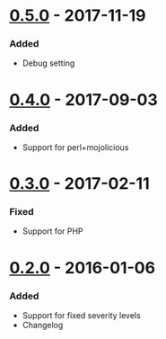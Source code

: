 # [0.5.0] - 2017-11-19
### Added
- Debug setting

# [0.4.0] - 2017-09-03
### Added
- Support for perl+mojolicious

# [0.3.0] - 2017-02-11
### Fixed
- Support for PHP

# [0.2.0] - 2016-01-06
### Added
- Support for fixed severity levels
- Changelog

[0.5.0]: https://github.com/henriiik/vscode-docker-linter/compare/0.4.0...0.5.0
[0.4.0]: https://github.com/henriiik/vscode-docker-linter/compare/0.3.0...0.4.0
[0.3.0]: https://github.com/henriiik/vscode-docker-linter/compare/0.2.0...0.3.0
[0.2.0]: https://github.com/henriiik/vscode-docker-linter/compare/0.0.7...0.2.0
